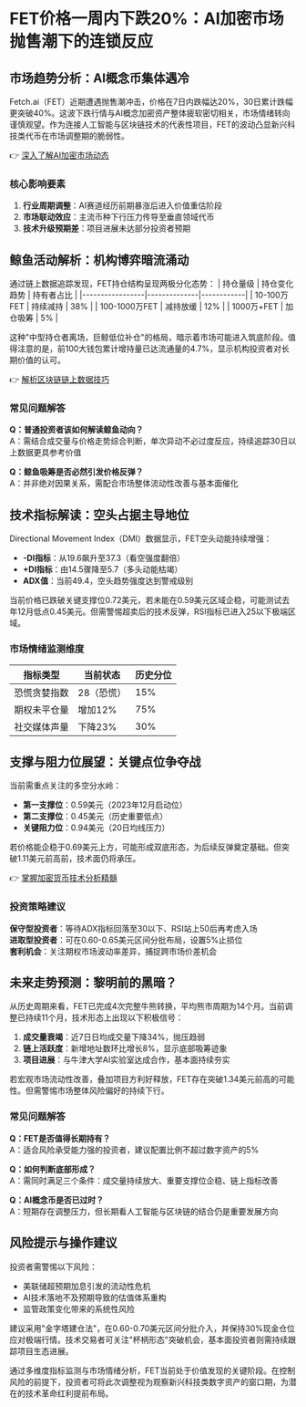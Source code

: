 # FET价格一周内下跌20%：AI加密市场抛售潮下的连锁反应

## 市场趋势分析：AI概念币集体遇冷

Fetch.ai（FET）近期遭遇抛售潮冲击，价格在7日内跌幅达20%，30日累计跌幅更突破40%。这波下跌行情与AI概念加密资产整体疲软密切相关，市场情绪转向谨慎观望。作为连接人工智能与区块链技术的代表性项目，FET的波动凸显新兴科技类代币在市场调整期的脆弱性。

👉 [深入了解AI加密市场动态](https://bit.ly/okx_welcome)

### 核心影响要素
1. **行业周期调整**：AI赛道经历前期暴涨后进入价值重估阶段
2. **市场联动效应**：主流币种下行压力传导至垂直领域代币
3. **技术升级预期差**：项目进展未达部分投资者预期

## 鲸鱼活动解析：机构博弈暗流涌动

通过链上数据追踪发现，FET持仓结构呈现两极分化态势：
| 持仓量级        | 持仓变化趋势 | 持有者占比 |
|-----------------|--------------|------------|
| 10-100万FET     | 持续减持     | 38%        |
| 100-1000万FET   | 减持放缓     | 12%        |
| 1000万+FET      | 加仓吸筹     | 5%         |

这种"中型持仓者离场，巨鲸低位补仓"的格局，暗示着市场可能进入筑底阶段。值得注意的是，前100大钱包累计增持量已达流通量的4.7%，显示机构投资者对长期价值的认可。

👉 [解析区块链链上数据技巧](https://bit.ly/okx_welcome)

### 常见问题解答
**Q：普通投资者该如何解读鲸鱼动向？**  
A：需结合成交量与价格走势综合判断，单次异动不必过度反应，持续追踪30日以上数据更具参考价值

**Q：鲸鱼吸筹是否必然引发价格反弹？**  
A：并非绝对因果关系，需配合市场整体流动性改善与基本面催化

## 技术指标解读：空头占据主导地位

Directional Movement Index（DMI）数据显示，FET空头动能持续增强：
- **-DI指标**：从19.6飙升至37.3（看空强度翻倍）
- **+DI指标**：由14.5骤降至5.7（多头动能枯竭）
- **ADX值**：当前49.4，空头趋势强度达到警戒级别

当前价格已跌破关键支撑位0.72美元，若未能在0.59美元区域企稳，可能测试去年12月低点0.45美元。但需警惕超卖后的技术反弹，RSI指标已进入25以下极端区域。

### 市场情绪监测维度
| 指标类型       | 当前状态   | 历史分位 |
|----------------|------------|----------|
| 恐慌贪婪指数   | 28（恐慌） | 15%      |
| 期权未平仓量   | 增加12%    | 75%      |
| 社交媒体声量   | 下降23%    | 30%      |

## 支撑与阻力位展望：关键点位争夺战

当前需重点关注的多空分水岭：
- **第一支撑位**：0.59美元（2023年12月启动位）
- **第二支撑位**：0.45美元（历史重要低点）
- **关键阻力位**：0.94美元（20日均线压力）

若价格能企稳于0.69美元上方，可能形成双底形态，为后续反弹奠定基础。但突破1.11美元前高前，技术面仍将承压。

👉 [掌握加密货币技术分析精髓](https://bit.ly/okx_welcome)

### 投资策略建议
**保守型投资者**：等待ADX指标回落至30以下、RSI站上50后再考虑入场  
**进取型投资者**：可在0.60-0.65美元区间分批布局，设置5%止损位  
**套利机会**：关注期权市场波动率差异，捕捉跨市场价差机会

## 未来走势预测：黎明前的黑暗？

从历史周期来看，FET已完成4次完整牛熊转换，平均熊市周期为14个月。当前调整已持续11个月，技术形态上出现以下积极信号：
1. **成交量衰竭**：近7日日均成交量下降34%，抛压趋弱
2. **链上活跃度**：新增地址数环比增长8%，显示底部吸筹迹象
3. **项目进展**：与牛津大学AI实验室达成合作，基本面持续夯实

若宏观市场流动性改善，叠加项目方利好释放，FET存在突破1.34美元前高的可能性。但需警惕市场整体风险偏好的持续下行。

### 常见问题解答
**Q：FET是否值得长期持有？**  
A：适合风险承受能力强的投资者，建议配置比例不超过数字资产的5%

**Q：如何判断底部形成？**  
A：需同时满足三个条件：成交量持续放大、重要支撑位企稳、链上指标改善

**Q：AI概念币是否已过时？**  
A：短期存在调整压力，但长期看人工智能与区块链的结合仍是重要发展方向

## 风险提示与操作建议

投资者需警惕以下风险：
- 美联储超预期加息引发的流动性危机
- AI技术落地不及预期导致的估值体系重构
- 监管政策变化带来的系统性风险

建议采用"金字塔建仓法"，在0.60-0.70美元区间分批介入，并保持30%现金仓位应对极端行情。技术交易者可关注"杯柄形态"突破机会，基本面投资者则需持续跟踪项目生态进展。

通过多维度指标监测与市场情绪分析，FET当前处于价值发现的关键阶段。在控制风险的前提下，投资者可将此次调整视为观察新兴科技类数字资产的窗口期，为潜在的技术革命红利提前布局。
